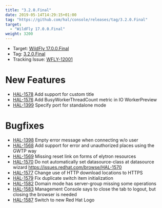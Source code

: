 ```yaml
---
title: "3.2.0.Final"
date: 2019-05-14T14:29:15+01:00
tag: "https://github.com/hal/console/releases/tag/3.2.0.Final"
target: 
  - "WildFly 17.0.0.Final"
weight: 3200
---
```

- Target: [WildFly 17.0.0.Final](https://wildfly.org/news/2019/06/10/WildFly17-Final-Released/)
- Tag: [3.2.0.Final](https://github.com/hal/console/releases/tag/3.2.0.Final)
- Tracking Issue: [WFLY-12001](https://issues.redhat.com/browse/WFLY-12001)

# New Features

- [HAL-1578](https://issues.redhat.com/browse/HAL-1578) Add support for custom title
- [HAL-1576](https://issues.redhat.com/browse/HAL-1576) Add BusyWorkerThreadCount metric in IO WorkerPreview
- [HAL-1399](https://issues.redhat.com/browse/HAL-1399) Specify port for standalone mode

# Bugfixes

- [HAL-1398](https://issues.redhat.com/browse/HAL-1398) Empty error message when connecting w/o user
- [HAL-1568](https://issues.redhat.com/browse/HAL-1568) Add support for error and unauthorized places using the GWTP way
- [HAL-1569](https://issues.redhat.com/browse/HAL-1569) Missing reset link on forms of elytron resources
- [HAL-1570](https://issues.redhat.com/browse/HAL-1570) Do not automatically set datasource-class at datasource wizard https://issues.redhat.com/browse/HAL-1570
- [HAL-1577](https://issues.redhat.com/browse/HAL-1577) Change use of HTTP download locations to HTTPS
- [HAL-1579](https://issues.redhat.com/browse/HAL-1579) Fix duplicate switch item initialization
- [HAL-1582](https://issues.redhat.com/browse/HAL-1582) Domain mode has server-group missing some operations
- [HAL-1583](https://issues.redhat.com/browse/HAL-1583) Management Console says to close the tab to logout, but closing the browser is needed
- [HAL-1587](https://issues.redhat.com/browse/HAL-1587) Switch to new Red Hat Logo
